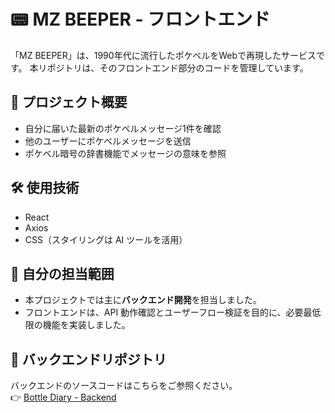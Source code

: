 # 📟 MZ BEEPER - フロントエンド

「MZ BEEPER」は、1990年代に流行したポケベルをWebで再現したサービスです。
本リポジトリは、そのフロントエンド部分のコードを管理しています。

## 📌 プロジェクト概要

- 自分に届いた最新のポケベルメッセージ1件を確認
- 他のユーザーにポケベルメッセージを送信
- ポケベル暗号の辞書機能でメッセージの意味を参照

## 🛠 使用技術

- React
- Axios
- CSS（スタイリングは AI ツールを活用）

## 🚩 自分の担当範囲

- 本プロジェクトでは主に**バックエンド開発**を担当しました。
- フロントエンドは、API 動作確認とユーザーフロー検証を目的に、必要最低限の機能を実装しました。

## 🔗 バックエンドリポジトリ

バックエンドのソースコードはこちらをご参照ください。  
👉 [Bottle Diary - Backend](https://github.com/sychoi2008/mzbeeperserver)
